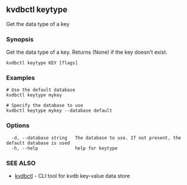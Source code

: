 ## kvdbctl keytype

Get the data type of a key

### Synopsis

Get the data type of a key. Returns (None) if the key doesn't exist.

```
kvdbctl keytype KEY [flags]
```

### Examples

```
# Use the default database
kvdbctl keytype mykey

# Specify the database to use
kvdbctl keytype mykey --database default
```

### Options

```
  -d, --database string   The database to use. If not present, the default database is used
  -h, --help              help for keytype
```

### SEE ALSO

* [kvdbctl](kvdbctl.md)	 - CLI tool for kvdb key-value data store

